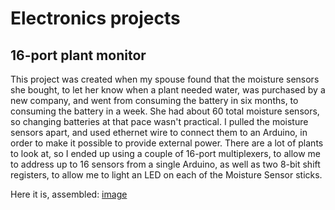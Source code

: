 # Electronics projects #

## 16-port plant monitor ##

This project was created when my spouse found that the moisture sensors
she bought, to let her know when a plant needed water, was purchased by a new
company, and went from consuming the battery in six months, to consuming
the battery in a week.  She had about 60 total moisture sensors, so changing 
batteries at that pace wasn't practical.  I pulled the moisture sensors apart,
and used ethernet wire to connect them to an Arduino, in order to make it 
possible to provide external power.  There are a lot of plants to look at,
so I ended up using a couple of 16-port multiplexers, to allow me to address up 
to 16 sensors from a single Arduino, as well as two 8-bit shift registers, 
to allow me to light an LED on each of the Moisture Sensor sticks.

Here it is, assembled:
[image](./images/plant_readder_assembled_1mb.jpg)
